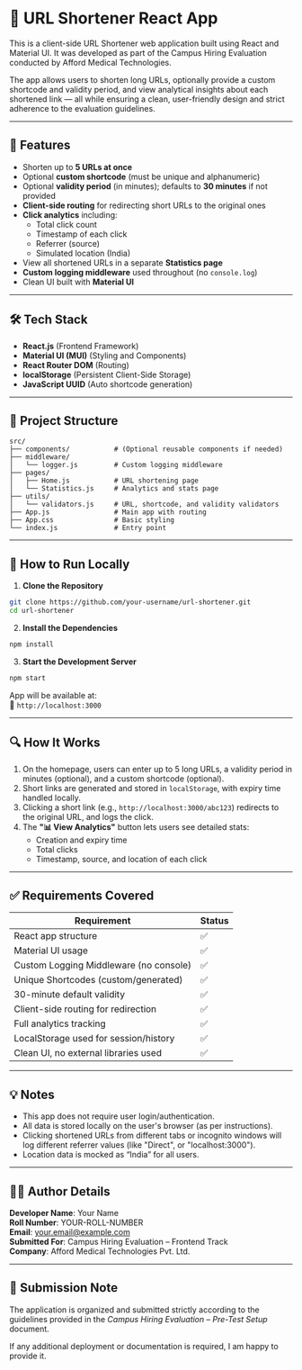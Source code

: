 # 🔗 URL Shortener React App

This is a client-side URL Shortener web application built using React and Material UI. It was developed as part of the Campus Hiring Evaluation conducted by Afford Medical Technologies.

The app allows users to shorten long URLs, optionally provide a custom shortcode and validity period, and view analytical insights about each shortened link — all while ensuring a clean, user-friendly design and strict adherence to the evaluation guidelines.

---

## 🧩 Features

- Shorten up to **5 URLs at once**
- Optional **custom shortcode** (must be unique and alphanumeric)
- Optional **validity period** (in minutes); defaults to **30 minutes** if not provided
- **Client-side routing** for redirecting short URLs to the original ones
- **Click analytics** including:
  - Total click count
  - Timestamp of each click
  - Referrer (source)
  - Simulated location (India)
- View all shortened URLs in a separate **Statistics page**
- **Custom logging middleware** used throughout (no `console.log`)
- Clean UI built with **Material UI**

---

## 🛠️ Tech Stack

- **React.js** (Frontend Framework)
- **Material UI (MUI)** (Styling and Components)
- **React Router DOM** (Routing)
- **localStorage** (Persistent Client-Side Storage)
- **JavaScript UUID** (Auto shortcode generation)

---

## 📁 Project Structure

```
src/
├── components/           # (Optional reusable components if needed)
├── middleware/
│   └── logger.js         # Custom logging middleware
├── pages/
│   ├── Home.js           # URL shortening page
│   └── Statistics.js     # Analytics and stats page
├── utils/
│   └── validators.js     # URL, shortcode, and validity validators
├── App.js                # Main app with routing
├── App.css               # Basic styling
└── index.js              # Entry point
```

---

## 🧪 How to Run Locally

1. **Clone the Repository**

```bash
git clone https://github.com/your-username/url-shortener.git
cd url-shortener
```

2. **Install the Dependencies**

```bash
npm install
```

3. **Start the Development Server**

```bash
npm start
```

App will be available at:  
📍 `http://localhost:3000`

---

## 🔍 How It Works

1. On the homepage, users can enter up to 5 long URLs, a validity period in minutes (optional), and a custom shortcode (optional).
2. Short links are generated and stored in `localStorage`, with expiry time handled locally.
3. Clicking a short link (e.g., `http://localhost:3000/abc123`) redirects to the original URL, and logs the click.
4. The **"📊 View Analytics"** button lets users see detailed stats:
   - Creation and expiry time
   - Total clicks
   - Timestamp, source, and location of each click

---

## ✅ Requirements Covered

| Requirement                              | Status |
|------------------------------------------|--------|
| React app structure                      | ✅     |
| Material UI usage                        | ✅     |
| Custom Logging Middleware (no console)   | ✅     |
| Unique Shortcodes (custom/generated)     | ✅     |
| 30-minute default validity               | ✅     |
| Client-side routing for redirection      | ✅     |
| Full analytics tracking                  | ✅     |
| LocalStorage used for session/history    | ✅     |
| Clean UI, no external libraries used     | ✅     |

---

## 💡 Notes

- This app does not require user login/authentication.
- All data is stored locally on the user's browser (as per instructions).
- Clicking shortened URLs from different tabs or incognito windows will log different referrer values (like "Direct", or "localhost:3000").
- Location data is mocked as “India” for all users.

---

## 👨‍💻 Author Details

**Developer Name**: Your Name  
**Roll Number**: YOUR-ROLL-NUMBER  
**Email**: your.email@example.com  
**Submitted For**: Campus Hiring Evaluation – Frontend Track  
**Company**: Afford Medical Technologies Pvt. Ltd.

---

## 📌 Submission Note

The application is organized and submitted strictly according to the guidelines provided in the *Campus Hiring Evaluation – Pre-Test Setup* document.

If any additional deployment or documentation is required, I am happy to provide it.
